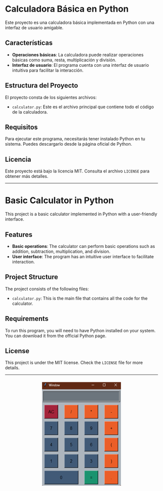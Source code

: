 # Calculadora Básica en Python

Este proyecto es una calculadora básica implementada en Python con una interfaz de usuario amigable.

## Características

- **Operaciones básicas**: La calculadora puede realizar operaciones básicas como suma, resta, multiplicación y división.
- **Interfaz de usuario**: El programa cuenta con una interfaz de usuario intuitiva para facilitar la interacción.

## Estructura del Proyecto

El proyecto consta de los siguientes archivos:

- `calculator.py`: Este es el archivo principal que contiene todo el código de la calculadora.

## Requisitos

Para ejecutar este programa, necesitarás tener instalado Python en tu sistema. Puedes descargarlo desde la página oficial de Python.

## Licencia

Este proyecto está bajo la licencia MIT. Consulta el archivo `LICENSE` para obtener más detalles.

-----------------------------------------

# Basic Calculator in Python

This project is a basic calculator implemented in Python with a user-friendly interface.

## Features

- **Basic operations**: The calculator can perform basic operations such as addition, subtraction, multiplication, and division.
- **User interface**: The program has an intuitive user interface to facilitate interaction.

## Project Structure

The project consists of the following files:

- `calculator.py`: This is the main file that contains all the code for the calculator.

## Requirements

To run this program, you will need to have Python installed on your system. You can download it from the official Python page.

## License

This project is under the MIT license. Check the `LICENSE` file for more details.

-----------------------------------------

<p align="center" >
<img width="260px" height="340px" style="margin: 10px" src="./Calculator.png"> 
</p>
